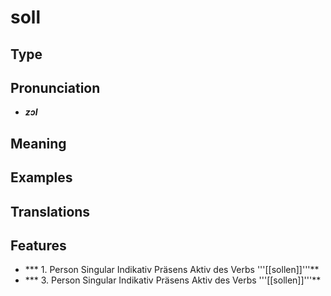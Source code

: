 # soll
## Type
## Pronunciation
- _**zɔl**_
## Meaning
## Examples
## Translations
## Features
- *** 1. Person Singular Indikativ Präsens Aktiv des Verbs '''[[sollen]]'''**
- *** 3. Person Singular Indikativ Präsens Aktiv des Verbs '''[[sollen]]'''**
